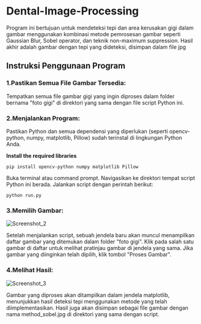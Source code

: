 # Dental-Image-Processing
Program ini bertujuan untuk mendeteksi tepi dan area kerusakan gigi dalam gambar menggunakan kombinasi metode pemrosesan gambar seperti Gaussian Blur, Sobel operator, dan teknik non-maximum suppression. Hasil akhir adalah gambar dengan tepi yang dideteksi, disimpan dalam file jpg

## Instruksi Penggunaan Program
  
### 1.Pastikan Semua File Gambar Tersedia:
Tempatkan semua file gambar gigi yang ingin diproses dalam folder bernama "foto gigi" di direktori yang sama dengan file script Python ini.

### 2.Menjalankan Program:

Pastikan Python dan semua dependensi yang diperlukan (seperti opencv-python, numpy, matplotlib, Pillow) sudah terinstal di lingkungan Python Anda.

**Install the required libraries**

```
pip install opencv-python numpy matplotlib Pillow
```

Buka terminal atau command prompt.
Navigasikan ke direktori tempat script Python ini berada.
Jalankan script dengan perintah berikut:

```
python run.py
```

### 3.Memilih Gambar:

![Screenshot_2](https://github.com/okkysatria/Dental-Image-Processing/assets/84434840/10051b27-34a9-42af-b104-4c68d95ad94c)

Setelah menjalankan script, sebuah jendela baru akan muncul menampilkan daftar gambar yang ditemukan dalam folder "foto gigi".
Klik pada salah satu gambar di daftar untuk melihat pratinjau gambar di jendela yang sama.
Jika gambar yang diinginkan telah dipilih, klik tombol "Proses Gambar".

### 4.Melihat Hasil:

![Screenshot_3](https://github.com/okkysatria/Dental-Image-Processing/assets/84434840/d789b40d-d45e-494a-942a-00d145feb980)

Gambar yang diproses akan ditampilkan dalam jendela matplotlib, menunjukkan hasil deteksi tepi menggunakan metode yang telah diimplementasikan.
Hasil juga akan disimpan sebagai file gambar dengan nama method_sobel.jpg di direktori yang sama dengan script.
